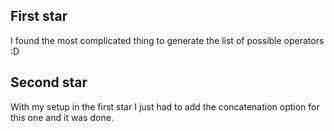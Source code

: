 ## First star

I found the most complicated thing to generate the list of possible operators :D

## Second star

With my setup in the first star I just had to add the concatenation option for this one and it was done.
